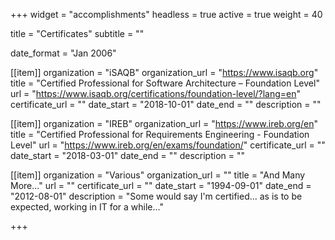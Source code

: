 +++
widget = "accomplishments"
headless = true
active = true
weight = 40

title = "Certificates"
subtitle = ""

date_format = "Jan 2006"

[[item]]
  organization = "iSAQB"
  organization_url = "https://www.isaqb.org"
  title = "Certified Professional for Software Architecture – Foundation Level"
  url = "https://www.isaqb.org/certifications/foundation-level/?lang=en"
  certificate_url = ""
  date_start = "2018-10-01"
  date_end = ""
  description = ""

[[item]]
  organization = "IREB"
  organization_url = "https://www.ireb.org/en"
  title = "Certified Professional for Requirements Engineering - Foundation Level"
  url = "https://www.ireb.org/en/exams/foundation/"
  certificate_url = ""
  date_start = "2018-03-01"
  date_end = ""
  description = ""
  
[[item]]
  organization = "Various"
  organization_url = ""
  title = "And Many More..."
  url = ""
  certificate_url = ""
  date_start = "1994-09-01"
  date_end = "2012-08-01"
  description = "Some would say I'm certified... as is to be expected, working in IT for a while..."

+++
